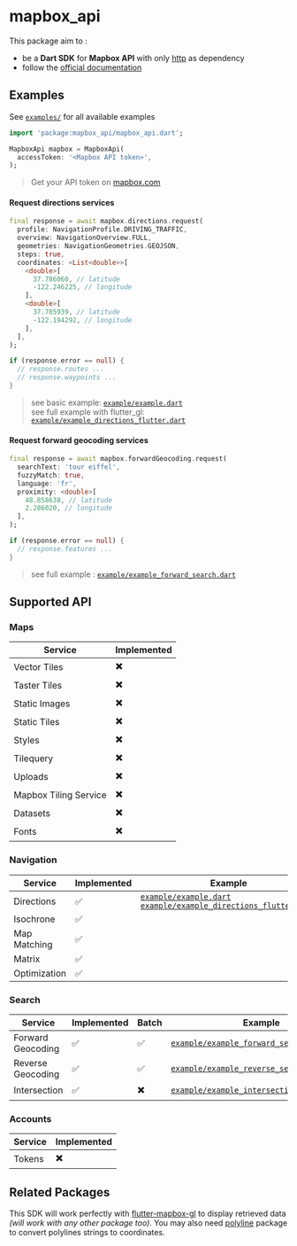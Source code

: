 # mapbox_api

This package aim to :
- be a **Dart SDK** for **Mapbox API** with only [http](https://github.com/dart-lang/http) as dependency
- follow the [official documentation](https://docs.mapbox.com/api/)

## Examples

See [`examples/`](https://github.com/stafyniaksacha/mapbox-api/tree/master/example) for all available examples

```dart
import 'package:mapbox_api/mapbox_api.dart';

MapboxApi mapbox = MapboxApi(
  accessToken: '<Mapbox API token>',
);
```
> Get your API token on [mapbox.com](https://www.mapbox.com/)

#### Request directions services

```dart
final response = await mapbox.directions.request(
  profile: NavigationProfile.DRIVING_TRAFFIC,
  overview: NavigationOverview.FULL,
  geometries: NavigationGeometries.GEOJSON,
  steps: true,
  coordinates: <List<double>>[
    <double>[
      37.786060, // latitude
      -122.246225, // longitude
    ],
    <double>[
      37.785939, // latitude
      -122.194292, // longitude
    ],
  ],
);

if (response.error == null) {
  // response.routes ...
  // response.waypoints ...
}
```
> see basic example: [`example/example.dart`](https://github.com/stafyniaksacha/mapbox-api/blob/master/example/example.dart)  
> see full example with flutter_gl: [`example/example_directions_flutter.dart`](https://github.com/stafyniaksacha/mapbox-api/blob/master/example/example_directions_flutter.dart)

#### Request forward geocoding services

```dart
final response = await mapbox.forwardGeocoding.request(
  searchText: 'tour eiffel',
  fuzzyMatch: true,
  language: 'fr',
  proximity: <double>[
    48.858638, // latitude
    2.286020, // longitude
  ],
);

if (response.error == null) {
  // response.features ...
}
```
> see full example : [`example/example_forward_search.dart`](https://github.com/stafyniaksacha/mapbox-api/blob/master/example/example_forward_search.dart)

## Supported API

### Maps

| Service | Implemented |
| ------ | ------ |
| Vector Tiles | :heavy_multiplication_x: |
| Taster Tiles | :heavy_multiplication_x: |
| Static Images | :heavy_multiplication_x: |
| Static Tiles | :heavy_multiplication_x: |
| Styles | :heavy_multiplication_x: |
| Tilequery | :heavy_multiplication_x: |
| Uploads | :heavy_multiplication_x: |
| Mapbox Tiling Service | :heavy_multiplication_x: |
| Datasets | :heavy_multiplication_x: |
| Fonts | :heavy_multiplication_x: |

### Navigation

| Service | Implemented | Example |
| ------ | ------ | ------ |
| Directions | :white_check_mark:   | [`example/example.dart`](https://github.com/stafyniaksacha/mapbox-api/blob/master/example/example.dart) <br> [`example/example_directions_flutter.dart`](https://github.com/stafyniaksacha/mapbox-api/blob/master/example/example_directions_flutter.dart) |
| Isochrone | :white_check_mark:   |
| Map Matching | :white_check_mark:   |
| Matrix | :white_check_mark: |
| Optimization | :white_check_mark:   |

### Search

| Service | Implemented | Batch | Example |
| ------ | ------ | ------ | ------ |
| Forward Geocoding | :white_check_mark: | :white_check_mark: | [`example/example_forward_search.dart`](https://github.com/stafyniaksacha/mapbox-api/blob/master/example/example_forward_search.dart) |
| Reverse Geocoding | :white_check_mark: | :white_check_mark: | [`example/example_reverse_search.dart`](https://github.com/stafyniaksacha/mapbox-api/blob/master/example/example_reverse_search.dart) |
| Intersection | :white_check_mark: | :heavy_multiplication_x: | [`example/example_intersection_search.dart`](https://github.com/stafyniaksacha/mapbox-api/blob/master/example/example_intersection_search.dart) |

### Accounts

| Service | Implemented |
| ------ | ------ |
| Tokens | :heavy_multiplication_x: |


## Related Packages

This SDK will work perfectly with  [flutter-mapbox-gl](https://github.com/tobrun/flutter-mapbox-gl) to display retrieved data *(will work with any other package too)*.
You may also need [polyline](https://github.com/DartSociety/polyline.dart) package to convert polylines strings to coordinates.

